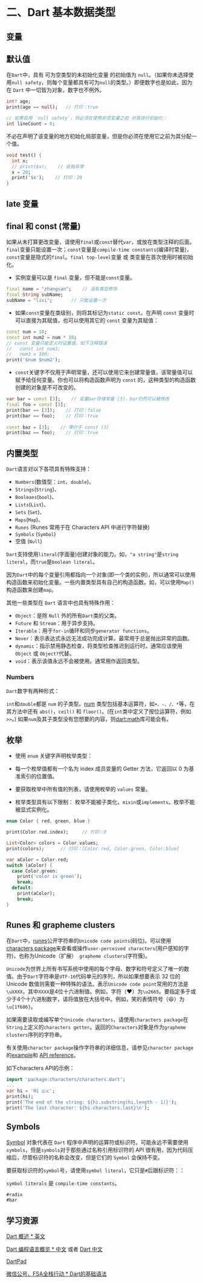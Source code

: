 # 二、Dart 基本数据类型

## 变量



## 默认值

在`Dart`中，具有 可为空类型的未初始化变量 的初始值为 `null`。（如果你未选择使用`null safety`，则每个变量都具有可为`null`的类型。）即便数字也是如此，因为在 `Dart` 中一切皆为对象，数字也不例外。

```Dart
int? age;
print(age == null);   // 打印：true

// 如果启用 `null safety`，则必须在使用非空变量之前 对其进行初始化：
int lineCount = 0;
```

不必在声明了该变量的地方初始化局部变量，但是你必须在使用它之前为其分配一个值。

```Dart
void test() {
  int x;
  // print($x);    // 会抛异常
  x = 20;
  print('$x');    // 打印：20
}
```

## late 变量



## final 和 const (常量)

如果从未打算更改变量，请使用`final`或`const`替代`var`，或放在类型注释的后面。`final`变量只能设置一次；`const`变量是`compile-time constants`(编译时常量)，`const`变量是隐式的`final`。`final top-level`变量 或 类变量在首次使用时被初始化。

* 实例变量可以是 `final` 变量，但不能是`const`变量。

```Dart
final name = "zhangsan";    // 没有类型修饰
final String subName;
subName = "lisi";       // 只能设置一次
```

* 如果`const`变量在类级别，则将其标记为`static const`。在声明 `const` 变量时可以直接为其赋值，也可以使用其它的 `const` 变量为其赋值：

```Dart
const num = 10;
const int num2 = num * 10;
// const 变量只能定义时设置值，如下注释错误
//   const int num3;  
//   num3 = 100;
print('$num $num2');
```

* `const`关键字不仅用于声明常量，还可以使用它来创建常量值，该常量值可以赋予给任何变量。你也可以将构造函数声明为 `const` 的，这种类型的构造函数创建的对象是不可改变的。

```Dart
var bar = const [3];    // 变量bar存储常量 [3]，bar仍然可以被修改
final foo = const [3];
print(bar == [3]);    // 打印：false
print(bar == foo);    // 打印：true
  
const baz = [3];    // 等价于 const [3]
print(baz == foo);    // 打印：true
```


## 内置类型

`Dart`语言对以下各项具有特殊支持：

* `Numbers`(数值型：`int`、`double`)、
* `Strings`(`String`)、
* `Booleans`(`bool`)、
* `Lists`(`List`)、
* `Sets` (`Set`)、
* `Maps`(`Map`)、
* `Runes` (Runes 常用于在 Characters API 中进行字符替换)
* `Symbols` (`Symbol`)
* 空值 (`Null`)

`Dart`支持使用`literal`(字面量)创建对象的能力。如，`"a string"`是`string literal`，而`true`是`boolean literal`。

因为`Dart`中的每个变量引用都指向一个对象(即一个类的实例)，所以通常可以使用构造函数来初始化变量。一些内置类型具有自己的构造函数。如，可以使用`Map()`构造函数来创建`map`。

其他一些类型在 `Dart` 语言中也具有特殊作用：

* `Object`：是除 `Null` 外的所有`Dart`类的父类。
* `Future` 和 `Stream`：用于异步支持。
* `Iterable`：用于`for-in`循环和同步`generator functions`。
* `Never`：表示表达式永远无法成功完成计算。最常用于总是抛出异常的函数。
* `dynamic`：指示禁用静态检查，将类型检查推迟到运行时。通常应该使用`Object` 或 `Object?`代替。
* `void`：表示该值永远不会被使用。通常用作返回类型。

### Numbers

`Dart`数字有两种形式：

`int`和`double`都是 `num` 的子类型。[num](https://api.dart.dev/stable/2.12.2/dart-core/num-class.html) 类型包括基本运算符，如`+、-、/、*`等，在其方法中还有 `abs()`，`ceil()` 和 `floor()`。(在`int`类中定义了按位运算符，例如`>>`。) 如果`num`及其子类型没有您想要的内容，则[dart:math](https://api.dart.dev/stable/2.12.2/dart-math/dart-math-library.html)库可能会有。



## 枚举


* 使用 `enum` 关键字声明枚举类型：

* 每一个枚举值都有一个名为 index 成员变量的 Getter 方法，它返回以 0 为基准索引的位置值。

* 要获取枚举中所有值的列表，请使用枚举的 `values` 常量。

* 枚举类型具有以下限制： 枚举不能被子类化，`mixin`或`implements`。枚举不能被显式实例化。

```Dart
enum Color { red, green, blue }

print(Color.red.index);     // 打印：0

List<Color> colors = Color.values;
print(colors);      // 打印：[Color.red, Color.green, Color.blue]

var aColor = Color.red;
switch (aColor) {
  case Color.green:
    print('color is green');
    break;
  default:
    print(aColor);
    break;
}
```

## Runes 和 grapheme clusters

在`Dart`中，[runes](https://api.dart.dev/stable/2.12.2/dart-core/Runes-class.html)公开字符串的`Unicode code points`(码位)。可以使用[characters package](https://pub.dev/packages/characters)来查看或操作`user-perceived characters`(用户感知的字符)，也称为Unicode（扩展）` grapheme clusters`(字符簇)。

`Unicode`为世界上所有书写系统中使用的每个字母、数字和符号定义了唯一的数值。由于`Dart`字符串是`UTF-16`代码单元的序列，所以如果想要表示 32 位的 Unicode 数值则需要一种特殊的语法。表示`Unicode code point`常用的方法是`\uXXXX`，其中`XXXX`是4位十六进制值。例如，字符（♥）为`\u2665`。要指定多于或少于4个十六进制数字，请将值放在大括号中。例如，笑的表情符号（😆）为`\u{1f606}`。

如果需要读取或编写单个`Unicode characters`，请使用`characters package`在`String`上定义的`characters getter`。返回的`Characters`对象是作为`grapheme clusters`序列的字符串。

有关使用`character package`操作字符串的详细信息，请参见`character package`的[example](https://pub.dev/packages/characters/example)和 [API reference](https://pub.dev/documentation/characters/latest/)。

如下characters API的示例：

```Dart
import 'package:characters/characters.dart';
...
var hi = 'Hi 🇩🇰';
print(hi);
print('The end of the string: ${hi.substring(hi.length - 1)}');
print('The last character: ${hi.characters.last}\n');
```

## Symbols

[Symbol](https://api.dart.dev/stable/2.12.2/dart-core/Symbol-class.html) 对象代表在 `Dart` 程序中声明的运算符或标识符。可能永远不需要使用`symbols`，但是`symbols`对于那些通过名称引用标识符的 API 很有用，因为代码压缩后，尽管标识符的名称会改变，但是它们的 `Symbol` 会保持不变。

要获取标识符的`symbol`号，请使用`symbol literal`，它只是`#`后跟标识符：：

`symbol literals` 是 `compile-time constants`。

```Dart
#radix
#bar
```

## 学习资源

[Dart 概述 * 英文](https://dart.dev/overview)

[Dart 编程语言概览 * 中文](https://www.dartcn.com/guides/language/language-tour) 或者 [Dart 中文](https://dart.cn/guides/language/language-tour)

[DartPad](https://dart.dev/tools/dartpad)

[微信公号，FSA全栈行动 * Dart的基础语法](https://mp.weixin.qq.com/s/sc4yRkeryqQ5P6hpQIFQ6w)